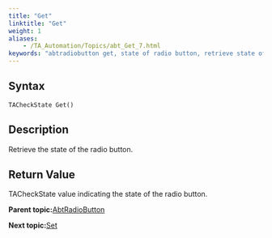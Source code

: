 ```yaml
--- 
title: "Get"
linktitle: "Get"
weight: 1
aliases: 
    - /TA_Automation/Topics/abt_Get_7.html
keywords: "abtradiobutton get, state of radio button, retrieve state of radio button"
---
```


## Syntax

`TACheckState Get()`

## Description

Retrieve the state of the radio button.

## Return Value

TACheckState value indicating the state of the radio button.

**Parent topic:**[AbtRadioButton](/TA_Automation/Topics/abt_AbtRadioButton.html)

**Next topic:**[Set](/TA_Automation/Topics/abt_Set_7.html)


